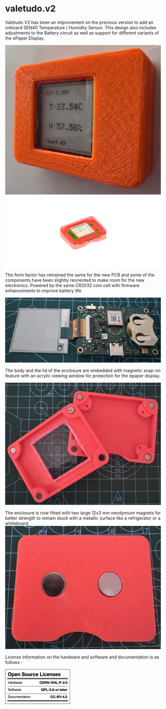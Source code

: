 # valetudo.v2
Valetudo V2 has been an improvement on the previous version to add an onboard SEN40 Temperature / Humidity Sensor. This design also includes adjustments to the Battery circuit as well as support for different variants of the ePaper Display.

![alt text](https://github.com/tanmoydutta/valetudo.v2/blob/main/images/Live.jpg?raw=true)

![alt text](https://github.com/tanmoydutta/valetudo.v2/blob/main/images/FridgeMagnet.v36.jpg?raw=true)

The form factor has remained the same for the new PCB and some of the components have been slightly reoriented to make room for the new electronics. Powered by the same CR2032 coin cell with firmware enhancements to improve battery life.

![alt text](https://github.com/tanmoydutta/valetudo.v2/blob/main/images/Valetudo.V2.jpg?raw=true)

The body and the lid of the enclosure are embedded with magnetic snap-on feature with an acrylic viewing window for protection for the epaper display. 

![alt text](https://github.com/tanmoydutta/valetudo.v2/blob/main/images/Magnetic_Enclosure.jpg?raw=true)

The enclosure is now fitted with two large 12x3 mm neodymium magnets for better strength to remain stuck with a metallic surface like a refrigerator or a whiteboard.
![alt text](https://github.com/tanmoydutta/valetudo.v2/blob/main/images/Enclosure_Rear.jpg?raw=true)

License information on the hardware and software and documentation is as follows -

![alt text](https://github.com/tanmoydutta/valetudo.v2/blob/main/images/oshw_license.png?raw=true)
